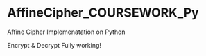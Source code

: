 # AffineCipher_COURSEWORK_Py
 Affine Cipher Implemenatation on Python

Encrypt & Decrypt Fully working!